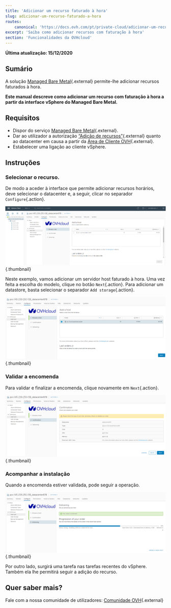 ```yaml
---
title: 'Adicionar um recurso faturado à hora'
slug: adicionar-um-recurso-faturado-a-hora
routes:
    canonical: 'https://docs.ovh.com/pt/private-cloud/adicionar-um-recurso-faturado-a-hora/'
excerpt: 'Saiba como adicionar recursos com faturação à hora'
section: 'Funcionalidades da OVHcloud'
---
```


**Última atualização: 15/12/2020**

## Sumário

A solução [Managed Bare Metal](https://www.ovhcloud.com/pt/managed-bare-metal/){.external} permite-lhe adicionar recursos faturados à hora.

**Este manual descreve como adicionar um recurso com faturação à hora a partir da interface vSphere do Managed Bare Metal.**

## Requisitos

* Dispor do serviço [Managed Bare Metal](https://www.ovhcloud.com/pt/managed-bare-metal/){.external}.
* Dar ao utilizador a autorização [“Adição de recursos”](../alterar-os-direitos-de-um-utilizador/){.external} quanto ao datacenter em causa a partir da [Área de Cliente OVH](https://www.ovh.com/auth/?action=gotomanager&from=https://www.ovh.pt/&ovhSubsidiary=pt){.external}.
* Estabelecer uma ligação ao cliente vSphere.

## Instruções

### Selecionar o recurso.

De modo a aceder à interface que permite adicionar recursos horários, deve selecionar o datacenter e, a seguir, clicar no separador `Configure`{.action}.

![Adicionar host](images/addhost_ess_01.png){.thumbnail}

Neste exemplo, vamos adicionar um servidor host faturado à hora. Uma vez feita a escolha do modelo, clique no botão `Next`{.action}. Para adicionar um datastore, basta selecionar o separador `Add storage`{.action}.

![Adicionar host](images/addhost_ess_02.png){.thumbnail}

### Validar a encomenda

Para validar e finalizar a encomenda, clique novamente em `Next`{.action}.

![Validar encomenda](images/addhost_ess_03.png){.thumbnail}

### Acompanhar a instalação

Quando a encomenda estiver validada, pode seguir a operação.

![instalação](images/addhost_ess_04.png){.thumbnail}

Por outro lado, surgirá uma tarefa nas tarefas recentes do vSphere. Também ela lhe permitirá seguir a adição do recurso.


## Quer saber mais?

Fale com a nossa comunidade de utilizadores: [Comunidade OVH](https://community.ovh.com/en/){.external}
